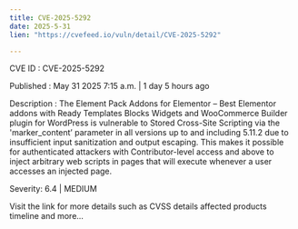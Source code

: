 ```yaml
---
title: CVE-2025-5292
date: 2025-5-31
lien: "https://cvefeed.io/vuln/detail/CVE-2025-5292"

---
```


CVE ID : CVE-2025-5292

Published :  May 31
2025
7:15 a.m. | 1 day
5 hours ago

Description : The Element Pack Addons for Elementor – Best Elementor addons with Ready Templates
Blocks
Widgets and WooCommerce Builder plugin for WordPress is vulnerable to Stored Cross-Site Scripting via the 'marker_content’ parameter in all versions up to
and including
5.11.2 due to insufficient input sanitization and output escaping. This makes it possible for authenticated attackers
with Contributor-level access and above
to inject arbitrary web scripts in pages that will execute whenever a user accesses an injected page.

Severity: 6.4 | MEDIUM

Visit the link for more details
such as CVSS details
affected products
timeline
and more...
